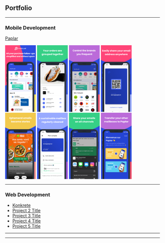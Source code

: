 ## Portfolio

---

### Mobile Development 

[Paplar](/sample_page)
<div>
<img src="images/paplar/1.png" width="100"/>
<img src="images/paplar/2.png" width="100"/>
<img src="images/paplar/3.png" width="100"/>
<img src="images/paplar/4.png" width="100"/>
</div><div>
<img src="images/paplar/5.png" width="100"/>
<img src="images/paplar/6.png" width="100"/>
<img src="images/paplar/7.png" width="100"/>
<img src="images/paplar/8.png" width="100"/>
</div>

---

### Web Development

- [Konkrete](https://app.konkretedao.com/)
- [Project 2 Title](http://example.com/)
- [Project 3 Title](http://example.com/)
- [Project 4 Title](http://example.com/)
- [Project 5 Title](http://example.com/)

---




---
